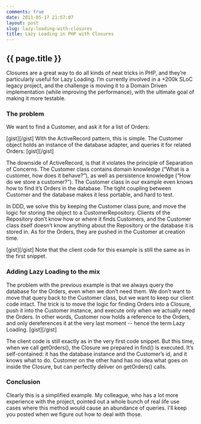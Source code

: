 ```yaml
---
comments: true
date: 2011-05-17 21:57:07
layout: post
slug: lazy-loading-with-closures
title: Lazy Loading in PHP with Closures
---
```


## {{ page.title }}

Closures are a great way to do all kinds of neat tricks in PHP, and they’re particularly useful for  Lazy Loading. I’m currently involved in a +200k SLoC legacy project, and the challenge is moving it to a Domain Driven implementation (while improving the performance), with the ultimate goal of making it more testable.


### The problem


We want to find a Customer, and ask it for a list of Orders:

[gist][/gist]
  With the ActiveRecord pattern, this is simple. The Customer object holds an instance of the database adapter, and queries it for related Orders:  [gist][/gist]

The downside of ActiveRecord, is that it violates the principle of Separation of Concerns. The Customer class contains domain knowledge (“What is a customer, how does it behave?”), as well as persistence knowledge (“How do we store a customer?”). The Customer class in our example even knows how to find it’s Orders in the database. The tight coupling between Customer and the database makes it less portable, and hard to test.

In DDD, we solve this by keeping the Customer class pure, and move the logic for storing the object to a CustomerRepository. Clients of the Repository don’t know how or where it finds Customers, and the Customer class itself doesn’t know anything about the Repository or the database it is stored in. As for the Orders, they are pushed in the Customer at creation time.

[gist][/gist]  Note that the client code for this example is still the same as in the first snippet.



### Adding Lazy Loading to the mix



The problem with the previous example is that we always query the database for the Orders, even when we don’t need them. We don’t want to move that query back to the Customer class, but we want to keep our client code intact. The trick is to move the logic for finding Orders into a Closure, push it into the Customer instance, and execute only when we actually need the Orders. In other words, Customer now holds a reference to the Orders, and only dereferences it at the very last moment -- hence the term Lazy Loading.  [gist][/gist]

The client code is still exactly as in the very first code snippet. But this time, when we call getOrders(), the Closure we prepared in find() is executed. It’s self-contained: it has the database instance and the Customer’s id, and it knows what to do. Customer on the other hand has no idea what goes on inside the Closure, but can perfectly deliver on getOrders() calls.


### Conclusion


Clearly this is a simplified example. My colleague, who has a lot more experience with the project, pointed out a whole bunch of real life use cases where this method would cause an abundance of queries. I'll keep you posted when we figure out how to deal with those.
